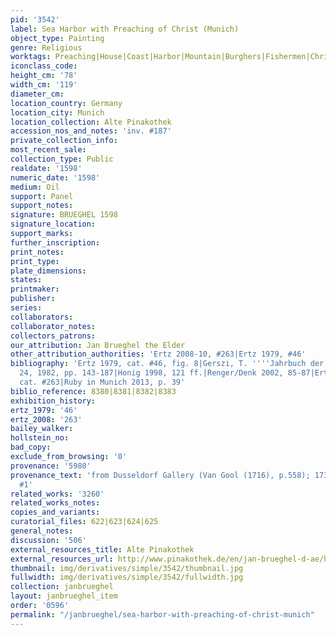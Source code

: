 ```yaml
---
pid: '3542'
label: Sea Harbor with Preaching of Christ (Munich)
object_type: Painting
genre: Religious
worktags: Preaching|House|Coast|Harbor|Mountain|Burghers|Fishermen|Christ|New Testament|Boat
iconclass_code:
height_cm: '78'
width_cm: '119'
diameter_cm:
location_country: Germany
location_city: Munich
location_collection: Alte Pinakothek
accession_nos_and_notes: 'inv. #187'
private_collection_info:
most_recent_sale:
collection_type: Public
realdate: '1598'
numeric_date: '1598'
medium: Oil
support: Panel
support_notes:
signature: BRUEGHEL 1598
signature_location:
support_marks:
further_inscription:
print_notes:
print_type:
plate_dimensions:
states:
printmaker:
publisher:
series:
collaborators:
collaborator_notes:
collectors_patrons:
our_attribution: Jan Brueghel the Elder
other_attribution_authorities: 'Ertz 2008-10, #263|Ertz 1979, #46'
bibliography: 'Ertz 1979, cat. #46, fig. 8|Gerszi, T. ''''Jahrbuch der Berliner Museen'''',
  24, 1982, pp. 143-187|Honig 1998, 121 ff.|Renger/Denk 2002, 85-87|Ertz 2008-10,
  cat. #263|Ruby in Munich 2013, p. 39'
biblio_reference: 8380|8381|8382|8383
exhibition_history:
ertz_1979: '46'
ertz_2008: '263'
bailey_walker:
hollstein_no:
bad_copy:
exclude_from_browsing: '0'
provenance: '5980'
provenance_text: 'from Dusseldorf Gallery (Van Gool (1716), p.558); 1730 inventory
  #1'
related_works: '3260'
related_works_notes:
copies_and_variants:
curatorial_files: 622|623|624|625
general_notes:
discussion: '506'
external_resources_title: Alte Pinakothek
external_resources_url: http://www.pinakothek.de/en/jan-brueghel-d-ae/harbour-scene-christ-preaching
thumbnail: img/derivatives/simple/3542/thumbnail.jpg
fullwidth: img/derivatives/simple/3542/fullwidth.jpg
collection: janbrueghel
layout: janbrueghel_item
order: '0596'
permalink: "/janbrueghel/sea-harbor-with-preaching-of-christ-munich"
---
```

